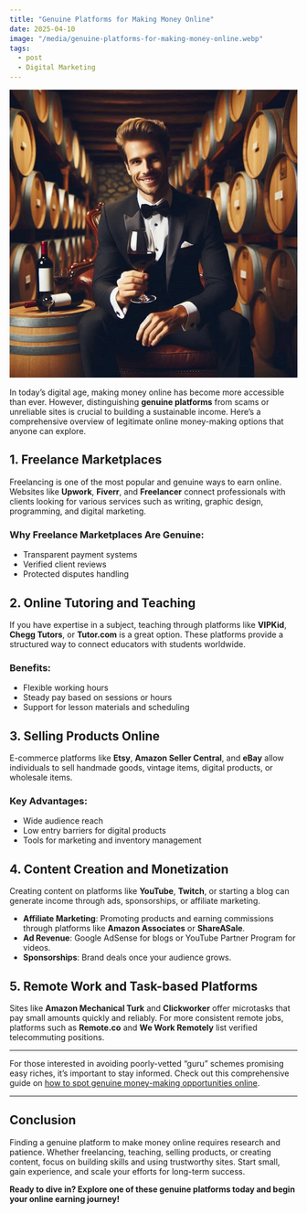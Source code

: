 ```yaml
---
title: "Genuine Platforms for Making Money Online"
date: 2025-04-10
image: "/media/genuine-platforms-for-making-money-online.webp"
tags:
  - post
  - Digital Marketing
---
```


![Genuine Platforms for Making Money Online](/media/genuine-platforms-for-making-money-online.webp)

In today’s digital age, making money online has become more accessible than ever. However, distinguishing **genuine platforms** from scams or unreliable sites is crucial to building a sustainable income. Here’s a comprehensive overview of legitimate online money-making options that anyone can explore.

## 1. Freelance Marketplaces

Freelancing is one of the most popular and genuine ways to earn online. Websites like **Upwork**, **Fiverr**, and **Freelancer** connect professionals with clients looking for various services such as writing, graphic design, programming, and digital marketing.

### Why Freelance Marketplaces Are Genuine:
- Transparent payment systems
- Verified client reviews
- Protected disputes handling

## 2. Online Tutoring and Teaching

If you have expertise in a subject, teaching through platforms like **VIPKid**, **Chegg Tutors**, or **Tutor.com** is a great option. These platforms provide a structured way to connect educators with students worldwide.

### Benefits:
- Flexible working hours
- Steady pay based on sessions or hours
- Support for lesson materials and scheduling

## 3. Selling Products Online

E-commerce platforms like **Etsy**, **Amazon Seller Central**, and **eBay** allow individuals to sell handmade goods, vintage items, digital products, or wholesale items.

### Key Advantages:
- Wide audience reach
- Low entry barriers for digital products
- Tools for marketing and inventory management

## 4. Content Creation and Monetization

Creating content on platforms like **YouTube**, **Twitch**, or starting a blog can generate income through ads, sponsorships, or affiliate marketing.

- **Affiliate Marketing**: Promoting products and earning commissions through platforms like **Amazon Associates** or **ShareASale**.
- **Ad Revenue**: Google AdSense for blogs or YouTube Partner Program for videos.
- **Sponsorships**: Brand deals once your audience grows.

## 5. Remote Work and Task-based Platforms

Sites like **Amazon Mechanical Turk** and **Clickworker** offer microtasks that pay small amounts quickly and reliably. For more consistent remote jobs, platforms such as **Remote.co** and **We Work Remotely** list verified telecommuting positions.

---

For those interested in avoiding poorly-vetted “guru” schemes promising easy riches, it’s important to stay informed. Check out this comprehensive guide on [how to spot genuine money-making opportunities online](https://supertotallyawesome.com/posts/make-money-online-gurus/).

---

## Conclusion

Finding a genuine platform to make money online requires research and patience. Whether freelancing, teaching, selling products, or creating content, focus on building skills and using trustworthy sites. Start small, gain experience, and scale your efforts for long-term success.

**Ready to dive in? Explore one of these genuine platforms today and begin your online earning journey!**
